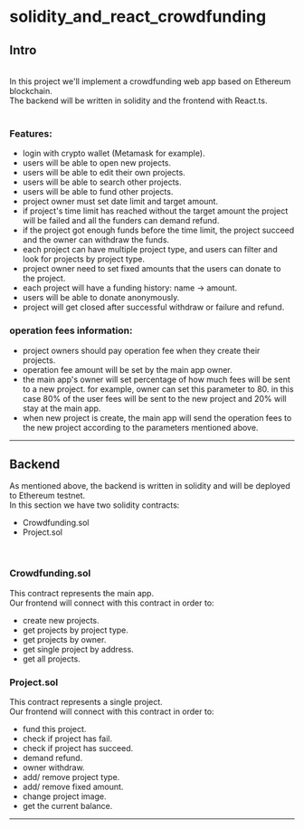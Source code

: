 # solidity_and_react_crowdfunding

## Intro
<br>
In this project we'll implement a crowdfunding web app based on Ethereum blockchain.
<br>
The backend will be written in solidity and the frontend with React.ts.
<br>
<br>

### Features:
- login with crypto wallet (Metamask for example).
- users will be able to open new projects.
- users will be able to edit their own projects.
- users will be able to search other projects.
- users will be able to fund other projects.
- project owner must set date limit and target amount.
- if project's time limit has reached without the target amount the project will be failed and all the funders can demand refund.
- if the project got enough funds before the time limit, the project succeed and the owner can withdraw the funds.
- each project can have multiple project type, and users can filter and look for projects by project type.
- project owner need to set fixed amounts that the users can donate to the project.
- each project will have a funding history: name -> amount.
- users will be able to donate anonymously.
- project will get closed after successful withdraw or failure and refund.

### operation fees information:
- project owners should pay operation fee when they create their projects.
- operation fee amount will be set by the main app owner. 
- the main app's owner will set percentage of how much fees will be sent to a new project. for example, owner can set this parameter to 80. in this case 80% of the user fees will be sent to the new project and 20% will stay at the main app.
- when new project is create, the main app will send the operation fees to the new project according to the parameters mentioned above. 
---

## Backend
As mentioned above, the backend is written in solidity and will be deployed to Ethereum testnet.
<br>
In this section we have two solidity contracts:
- Crowdfunding.sol
- Project.sol
<br>

### Crowdfunding.sol
This contract represents the main app.
<br>
Our frontend will connect with this contract in order to:
- create new projects.
- get projects by project type.
- get projects by owner.
- get single project by address.
- get all projects.

### Project.sol
This contract represents a single project.
<br>
Our frontend will connect with this contract in order to:
- fund this project.
- check if project has fail.
- check if project has succeed.
- demand refund.
- owner withdraw.
- add/ remove project type.
- add/ remove fixed amount.
- change project image.
- get the current balance.

---